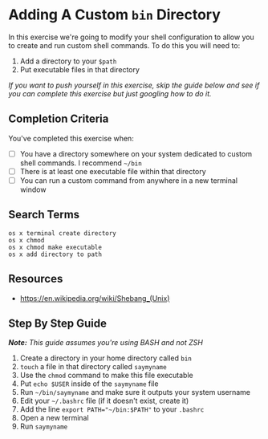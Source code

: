 # Adding A Custom `bin` Directory

In this exercise we're going to modify your shell configuration to allow you to
create and run custom shell commands. To do this you will need to:

1. Add a directory to your `$path`
2. Put executable files in that directory

_If you want to push yourself in this exercise, skip the guide below and see if
you can complete this exercise but just googling how to do it._

## Completion Criteria

You've completed this exercise when:

- [ ] You have a directory somewhere on your system dedicated to custom shell
commands. I recommend `~/bin`
- [ ] There is at least one executable file within that directory
- [ ] You can run a custom command from anywhere in a new terminal window

## Search Terms

```
os x terminal create directory
os x chmod
os x chmod make executable
os x add directory to path
```

## Resources

- https://en.wikipedia.org/wiki/Shebang_(Unix)

## Step By Step Guide


___Note:__ This guide assumes you're using BASH and not ZSH_

1. Create a directory in your home directory called `bin`
0. `touch` a file in that directory called `saymyname`
0. Use the `chmod` command to make this file executable
0. Put `echo $USER` inside of the `saymyname` file
0. Run `~/bin/saymyname` and make sure it outputs your system username
0. Edit your `~/.bashrc` file (if it doesn't exist, create it)
0. Add the line `export PATH="~/bin:$PATH"` to your `.bashrc`
0. Open a new terminal
0. Run `saymyname`
